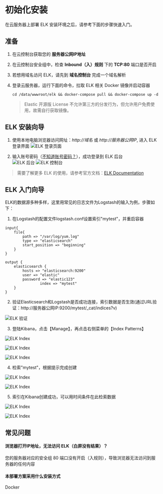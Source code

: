 # 初始化安装

在云服务器上部署 ELK 安装环境之后，请参考下面的步骤快速入门。

## 准备

1. 在云控制台获取您的 **服务器公网IP地址** 
2. 在云控制台安全组中，检查 **Inbound（入）规则** 下的 **TCP:80** 端口是否开启
3. 若想用域名访问 ELK，请先到 **域名控制台** 完成一个域名解析
4. 登录云服务器，运行下面的命令，拉取 ELK 相关 Docker 镜像并启动容器
   ```
   cd /data/wwwroot/elk && docker-compose pull && docker-compose up -d
   ```

   > Elastic 开源版 License 不允许第三方的分发行为，但允许用户免费使用，故需自行获取镜像。

## ELK 安装向导

1. 使用本地电脑浏览器访问网址：*http://域名* 或 *http://服务器公网IP*, 进入 ELK 登录界面
   ![ELK 登录页面](https://libs.websoft9.com/Websoft9/DocsPicture/zh/elk/elk-login-websoft9.png)

2. 输入账号密码（[不知道账号密码？](/zh/stack-accounts.md#elk)），成功登录到 ELK 后台  
   ![ELK 后台](https://libs.websoft9.com/Websoft9/DocsPicture/zh/elk/elk-bkreminder-websoft9.png)
   ![ELK 控制台](https://libs.websoft9.com/Websoft9/DocsPicture/zh/elk/elk-dashboard-websoft9.png)

> 需要了解更多 ELK 的使用，请参考官方文档：[ELK Documentation](https://www.elk.com/documentation.html)

## ELK 入门向导

ELK的数据源多种多样，这里用常见的日志文件为Logstash的输入为例，步骤如下：

1. 在Logstash的配置文件logstash.conf设置索引"mytest"，并重启容器

```
input{
    file{
        path => "/var/log/yum.log"
        type => "elasticsearch"
        start_position => "beginning"
    }
}

output {
	elasticsearch {
		hosts => "elasticsearch:9200"
		user => "elastic"
		password => "elastic123"
                index => "mytest"
	}
}
```
2. 验证Elasticsearch和Logstash是否成功连接，索引数据是否生效(通过URL验证：http://服务器公网IP:9200/mytest/_cat/indices?v)

  ![ELK 验证](https://libs.websoft9.com/Websoft9/DocsPicture/zh/elk/elk-wizard1-websoft9.png)
  
3. 登陆Kibana，点击【Manage】，再点击右侧菜单的【Index Patterns】
  
  ![ELK Index](https://libs.websoft9.com/Websoft9/DocsPicture/zh/elk/elk-wizardindex-websoft9.png)

  ![ELK Index](https://libs.websoft9.com/Websoft9/DocsPicture/zh/elk/elk-wizard2-websoft9.png)
  
  ![ELK Index](https://libs.websoft9.com/Websoft9/DocsPicture/zh/elk/elk-wizard3-websoft9.png)

4. 检索"mytest"，根据提示完成创建

  ![ELK Index](https://libs.websoft9.com/Websoft9/DocsPicture/zh/elk/elk-wizard4-websoft9.png)
  
  ![ELK Index](https://libs.websoft9.com/Websoft9/DocsPicture/zh/elk/elk-wizard5-websoft9.png)
  
5. 索引在Kibana创建成功，可以用时间条件在此检索数据

  ![ELK Index](https://libs.websoft9.com/Websoft9/DocsPicture/zh/elk/elk-wizard6-websoft9.png)
  
  ![ELK Index](https://libs.websoft9.com/Websoft9/DocsPicture/zh/elk/elk-wizard7-websoft9.png)

## 常见问题

#### 浏览器打开IP地址，无法访问 ELK（白屏没有结果）？

您的服务器对应的安全组 80 端口没有开启（入规则），导致浏览器无法访问到服务器的任何内容

#### 本部署方案采用什么安装方式

Docker
